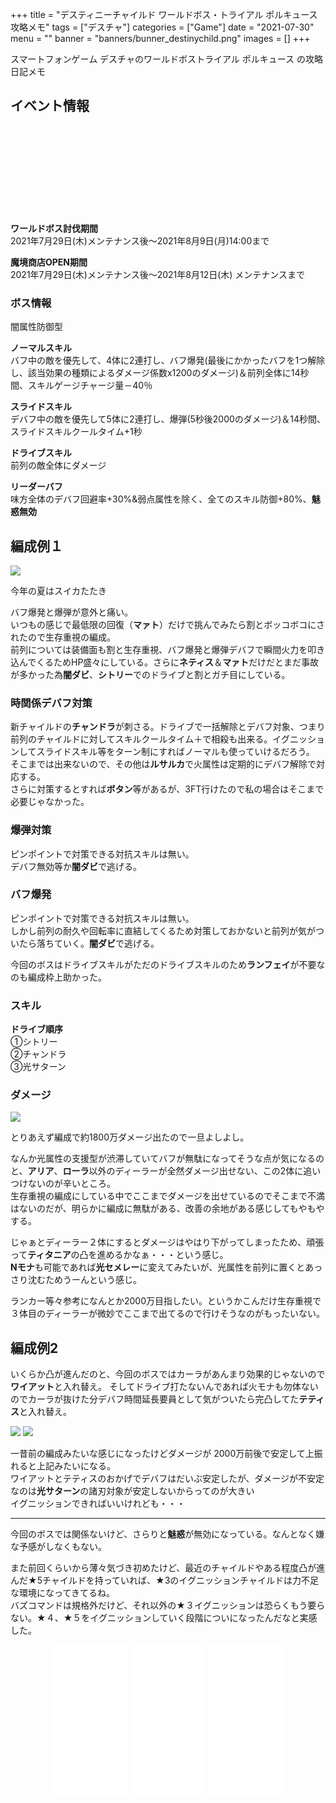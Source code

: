 +++
title = "デスティニーチャイルド ワールドボス・トライアル ポルキュース 攻略メモ"
tags = ["デスチャ"]
categories = ["Game"]
date = "2021-07-30"
menu = ""
banner = "banners/bunner_destinychild.png"
images = []
+++

スマートフォンゲーム デスチャのワールドボストライアル ポルキュース の攻略日記メモ

<!--more-->

## イベント情報
<div class="iframely-embed"><div class="iframely-responsive" style="height: 140px; padding-bottom: 0;"><a href="https://news.destiny-child.jp/?p=3016" data-iframely-url="//cdn.iframe.ly/9oPAKvc?card=small"></a></div></div><script async src="//cdn.iframe.ly/embed.js" charset="utf-8"></script>

**ワールドボス討伐期間**  
2021年7月29日(木)メンテナンス後～2021年8月9日(月)14:00まで  

**魔境商店OPEN期間**  
2021年7月29日(木)メンテナンス後～2021年8月12日(木) メンテナンスまで  

### ボス情報
闇属性防御型  

**ノーマルスキル**  
バフ中の敵を優先して、4体に2連打し、バフ爆発(最後にかかったバフを1つ解除し、該当効果の種類によるダメージ係数x1200のダメージ)＆前列全体に14秒間、スキルゲージチャージ量－40％  

**スライドスキル**  
デバフ中の敵を優先して5体に2連打し、爆弾(5秒後2000のダメージ)＆14秒間、スライドスキルクールタイム+1秒  

**ドライブスキル**  
前列の敵全体にダメージ  

**リーダーバフ**  
味方全体のデバフ回避率+30%&弱点属性を除く、全てのスキル防御+80%、**魅惑無効**  

## 編成例１  
<img src="/images/2021/destiny-child-wb/wb22-1.png" />  

今年の夏はスイカたたき  

バフ爆発と爆弾が意外と痛い。  
いつもの感じで最低限の回復（**マァト**）だけで挑んでみたら割とボッコボコにされたので生存重視の編成。  
前列については装備面も割と生存重視、バフ爆発と爆弾デバフで瞬間火力を叩き込んでくるためHP盛々にしている。さらに**ネティス**＆**マァト**だけだとまだ事故が多かった為**闇ダビ**、**シトリー**でのドライブと割とガチ目にしている。  

### 時関係デバフ対策
新チャイルドの**チャンドラ**が刺さる。ドライブで一括解除とデバフ対象、つまり前列のチャイルドに対してスキルクールタイム＋で相殺も出来る。イグニッションしてスライドスキル等をターン制にすればノーマルも使っていけるだろう。  
そこまでは出来ないので、その他は**ルサルカ**で火属性は定期的にデバフ解除で対応する。  
さらに対策するとすれば**ボタン**等があるが、3FT行けたので私の場合はそこまで必要じゃなかった。  

### 爆弾対策
ピンポイントで対策できる対抗スキルは無い。  
デバフ無効等か**闇ダビ**で逃げる。  

### バフ爆発
ピンポイントで対策できる対抗スキルは無い。  
しかし前列の耐久や回転率に直結してくるため対策しておかないと前列が気がついたら落ちていく。**闇ダビ**で逃げる。  


今回のボスはドライブスキルがただのドライブスキルのため**ランフェイ**が不要なのも編成枠上助かった。  

### スキル  

**ドライブ順序**  
①シトリー  
②チャンドラ  
③光サターン  

### ダメージ  
<img src="/images/2021/destiny-child-wb/wb22-2.png" />  

とりあえず編成で約1800万ダメージ出たので一旦よしよし。  

なんか光属性の支援型が渋滞していてバフが無駄になってそうな点が気になるのと、**アリア**、**ローラ**以外のディーラーが全然ダメージ出せない、この2体に追いつけないのが辛いところ。  
生存重視の編成にしている中でここまでダメージを出せているのでそこまで不満はないのだが、明らかに編成に無駄がある、改善の余地がある感じしてもやもやする。  

じゃぁとディーラー２体にするとダメージはやはり下がってしまったため、頑張って**ティタニア**の凸を進めるかなぁ・・・という感じ。  
**Nモナ**も可能であれば**光セメレー**に変えてみたいが、光属性を前列に置くとあっさり沈むためうーんという感じ。  

ランカー等々参考になんとか2000万目指したい。というかこんだけ生存重視で３体目のディーラーが微妙でここまで出てるので行けそうなのがもったいない。  

## 編成例2
いくらか凸が進んだのと、今回のボスではカーラがあんまり効果的じゃないので**ワイアット**と入れ替え。
そしてドライブ打たないんであれば火モナも勿体ないのでカーラが抜けた分デバフ時間延長要員として気がついたら完凸してた**テティス**と入れ替え。

<img src="/images/2021/destiny-child-wb/wb22-3.png" />  

<img src="/images/2021/destiny-child-wb/wb22-4.png" />  

一昔前の編成みたいな感じになったけどダメージが 2000万前後で安定して上振れると上記みたいになる。  
ワイアットとテティスのおかげでデバフはだいぶ安定したが、ダメージが不安定なのは**光サターン**の諸刃対象が安定しないからってのが大きい  
イグニッションできればいいけれども・・・  

---

今回のボスでは関係ないけど、さらりと**魅惑**が無効になっている。なんとなく嫌な予感がしなくもない。  

また前回くらいから薄々気づき初めたけど、最近のチャイルドやある程度凸が進んだ★5チャイルドを持っていれば、★3のイグニッションチャイルドは力不足な環境になってきてるね。  
バズコマンドは規格外だけど、それ以外の★３イグニッションは恐らくもう要らない。★４、★５をイグニッションしていく段階についになったんだなと実感した。  

<div style="text-align: center;;">
<iframe style="width:120px;height:240px;" marginwidth="0" marginheight="0" scrolling="no" frameborder="0" src="//rcm-fe.amazon-adsystem.com/e/cm?lt1=_blank&bc1=FFFFFF&IS2=1&bg1=FFFFFF&fc1=000000&lc1=0000FF&t=sinokyoufu-22&language=ja_JP&o=9&p=8&l=as4&m=amazon&f=ifr&ref=as_ss_li_til&asins=4047353116&linkId=43dc3cb5c6b730afe919e0eec6733514"></iframe>
<iframe style="width:120px;height:240px;" marginwidth="0" marginheight="0" scrolling="no" frameborder="0" src="//rcm-fe.amazon-adsystem.com/e/cm?lt1=_blank&bc1=FFFFFF&IS2=1&bg1=FFFFFF&fc1=000000&lc1=0000FF&t=sinokyoufu-22&language=ja_JP&o=9&p=8&l=as4&m=amazon&f=ifr&ref=as_ss_li_til&asins=4891996870&linkId=9973a56a51411d59e3e4bb5efcb01b08"></iframe>
<iframe style="width:120px;height:240px;" marginwidth="0" marginheight="0" scrolling="no" frameborder="0" src="//rcm-fe.amazon-adsystem.com/e/cm?lt1=_blank&bc1=FFFFFF&IS2=1&bg1=FFFFFF&fc1=000000&lc1=0000FF&t=sinokyoufu-22&language=ja_JP&o=9&p=8&l=as4&m=amazon&f=ifr&ref=as_ss_li_til&asins=4891997125&linkId=23278b2571f115e9d560c0234169a077"></iframe>
</div>